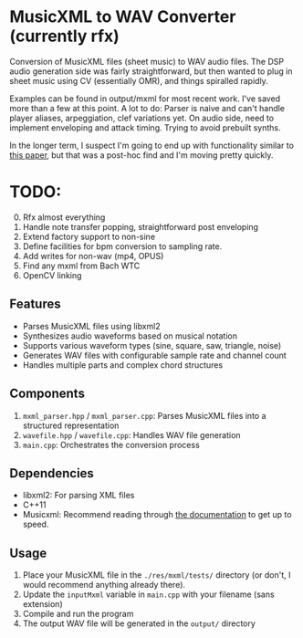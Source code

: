 # MusicXML to WAV Converter (currently rfx)

Conversion of MusicXML files (sheet music) to WAV audio files. The DSP audio generation side was fairly straightforward, but then wanted to plug in sheet music using CV (essentially OMR), and things spiralled rapidly.

Examples can be found in output/mxml for most recent work. I've saved more than a few at this point.
A lot to do: Parser is naive and can't handle player aliases, arpeggiation, clef variations yet. On audio side, need to implement enveloping and attack timing. Trying to avoid prebuilt synths.

In the longer term, I suspect I'm going to end up with functionality similar to [this paper](https://firebasestorage.googleapis.com/v0/b/afika-nyati-website.appspot.com/o/design%2Fcadencv%2Fcadencv_afika_nyati.pdf?alt=media&token=a5aa2413-32c0-4bc7-8222-06342b822096), but that was a post-hoc find and I'm moving pretty quickly.


# TODO:
0) Rfx almost everything
1) Handle note transfer popping, straightforward post enveloping
3) Extend factory support to non-sine
7) Define facilities for bpm conversion to sampling rate.
8) Add writes for non-wav (mp4, OPUS)
9) Find any mxml from Bach WTC
10) OpenCV linking

## Features

- Parses MusicXML files using libxml2
- Synthesizes audio waveforms based on musical notation
- Supports various waveform types (sine, square, saw, triangle, noise)
- Generates WAV files with configurable sample rate and channel count
- Handles multiple parts and complex chord structures

## Components

1. `mxml_parser.hpp` / `mxml_parser.cpp`: Parses MusicXML files into a structured representation
2. `wavefile.hpp` / `wavefile.cpp`: Handles WAV file generation
3. `main.cpp`: Orchestrates the conversion process

## Dependencies

- libxml2: For parsing XML files
- C++11 
- Musicxml: Recommend reading through [the documentation](https://www.musicxml.com/for-developers/) to get up to speed.

## Usage

1. Place your MusicXML file in the `./res/mxml/tests/` directory (or don't, I would recommend anything already there).
2. Update the `inputMxml` variable in `main.cpp` with your filename (sans extension)
3. Compile and run the program
4. The output WAV file will be generated in the `output/` directory
